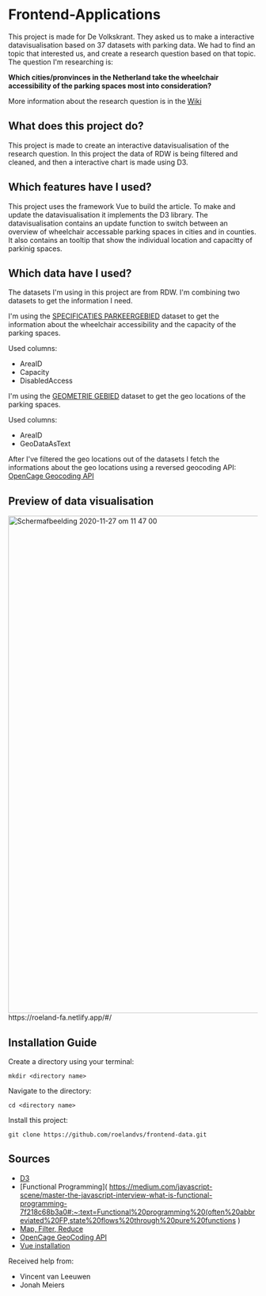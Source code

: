 # Frontend-Applications
This project is made for De Volkskrant. They asked us to make a interactive datavisualisation based on 37 datasets with parking data. We had to find an topic that interested us, and create a research question based on that topic. The question I'm researching is:   

**Which cities/pronvinces in the Netherland take the wheelchair accessibility of the parking spaces most into consideration?**

More information about the research question is in the [Wiki](https://github.com/roelandvs/frontend-data/wiki/Concept)

## What does this project do?
This project is made to create an interactive datavisualisation of the research question. In this project the data of RDW is being filtered and cleaned, and then a interactive chart is made using D3.

## Which features have I used?
This project uses the framework Vue to build the article. To make and update the datavisualisation it implements the D3 library. The datavisualisation contains an update function to switch between an overview of wheelchair accessable parking spaces in cities and in counties. It also contains an tooltip that show the individual location and capacitty of parkinig spaces.

## Which data have I used?
The datasets I'm using in this project are from RDW. I'm combining two datasets to get the information I need.

I'm using the [SPECIFICATIES PARKEERGEBIED](https://opendata.rdw.nl/Parkeren/Open-Data-Parkeren-SPECIFICATIES-PARKEERGEBIED/b3us-f26s) dataset to get the information about the wheelchair accessibility and the capacity of the parking spaces.

Used columns:
- AreaID
- Capacity
- DisabledAccess

I'm using the [GEOMETRIE GEBIED](https://opendata.rdw.nl/Parkeren/Open-Data-Parkeren-GEOMETRIE-GEBIED/nsk3-v9n7) dataset to get the geo locations of the parking spaces.

Used columns:
- AreaID
- GeoDataAsText

After I've filtered the geo locations out of the datasets I fetch the informations about the geo locations using a reversed geocoding API: [OpenCage Geocoding API](https://opencagedata.com/api)

## Preview of data visualisation
<img width="1002" alt="Schermafbeelding 2020-11-27 om 11 47 00" src="https://user-images.githubusercontent.com/59770136/100441156-4d07e700-30a6-11eb-82eb-df3b827ec581.png">
https://roeland-fa.netlify.app/#/

## Installation Guide
Create a directory using your terminal:
```
mkdir <directory name>
```

Navigate to the directory:
```
cd <directory name>
```

Install this project:
```
git clone https://github.com/roelandvs/frontend-data.git
```

## Sources
- [D3](https://www.youtube.com/watch?v=NlBt-7PuaLk&ab_channel=CurranKelleher)
- [Functional Programming]( https://medium.com/javascript-scene/master-the-javascript-interview-what-is-functional-programming-7f218c68b3a0#:~:text=Functional%20programming%20(often%20abbreviated%20FP,state%20flows%20through%20pure%20functions )
- [Map, Filter, Reduce](https://developer.mozilla.org/nl/docs/Web/JavaScript/Reference/Global_Objects/Array/filter)
- [OpenCage GeoCoding API](https://opencagedata.com/api)
- [Vue installation](https://cli.vuejs.org/guide/)

Received help from:
- Vincent van Leeuwen
- Jonah Meiers
